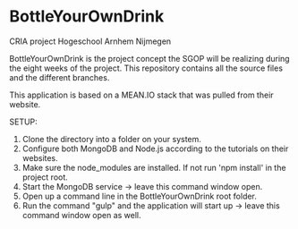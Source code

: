 # BottleYourOwnDrink

CRIA project Hogeschool Arnhem Nijmegen

BottleYourOwnDrink is the project concept the SGOP will be realizing during the eight
weeks of the project. This repository contains all the source files and the different
branches.

This application is based on a MEAN.IO stack that was pulled from their website.

SETUP:

1. Clone the directory into a folder on your system.
2. Configure both MongoDB and Node.js according to the tutorials on their websites.
3. Make sure the node_modules are installed. If not run 'npm install' in the project root.
4. Start the MongoDB service -> leave this command window open.
5. Open up a command line in the BottleYourOwnDrink root folder.
6. Run the command "gulp" and the application will start up -> leave this command window open as well.
